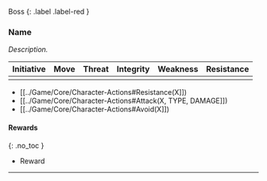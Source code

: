 Boss
{: .label .label-red }
### Name
*Description.*

| Initiative | Move | Threat | Integrity | Weakness | Resistance |
| ---------- | ---- | ------ | --------- | -------- | ---------- |
|            |      |        |           |          |            |

* [[../Game/Core/Character-Actions#Resistance(X]])
* [[../Game/Core/Character-Actions#Attack(X, TYPE, DAMAGE]])
* [[../Game/Core/Character-Actions#Avoid(X]])

#### Rewards
{: .no_toc }
* Reward

---